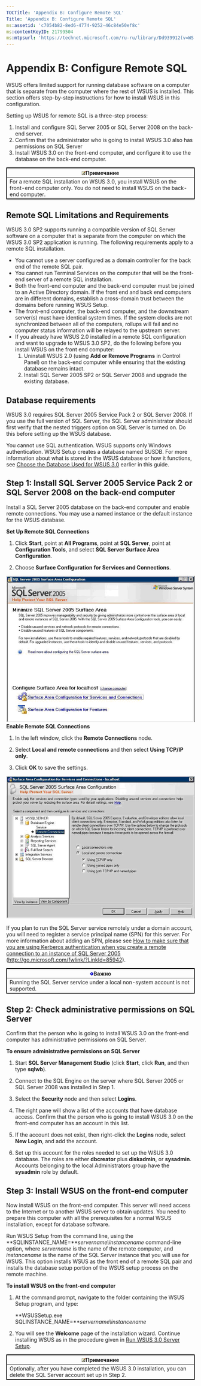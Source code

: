 ```yaml
---
TOCTitle: 'Appendix B: Configure Remote SQL'
Title: 'Appendix B: Configure Remote SQL'
ms:assetid: 'c7054b82-8ed6-4774-9252-46c84e50ef8c'
ms:contentKeyID: 21799504
ms:mtpsurl: 'https://technet.microsoft.com/ru-ru/library/Dd939912(v=WS.10)'
---
```


Appendix B: Configure Remote SQL
================================

WSUS offers limited support for running database software on a computer that is separate from the computer where the rest of WSUS is installed. This section offers step-by-step instructions for how to install WSUS in this configuration.

Setting up WSUS for remote SQL is a three-step process:

1.  Install and configure SQL Server 2005 or SQL Server 2008 on the back-end server.
2.  Confirm that the administrator who is going to install WSUS 3.0 also has permissions on SQL Server
3.  Install WSUS 3.0 on the front-end computer, and configure it to use the database on the back-end computer.

 
<table style="border:1px solid black;">
<colgroup>
<col width="100%" />
</colgroup>
<thead>
<tr class="header">
<th style="border:1px solid black;" ><img src="images/Dd939912.note(WS.10).gif" />Примечание</th>
</tr>
</thead>
<tbody>
<tr class="odd">
<td style="border:1px solid black;">For a remote SQL installation on WSUS 3.0, you install WSUS on the front-end computer only. You do not need to install WSUS on the back-end computer.
</td>
</tr>
</tbody>
</table>
 

Remote SQL Limitations and Requirements
---------------------------------------

WSUS 3.0 SP2 supports running a compatible version of SQL Server software on a computer that is separate from the computer on which the WSUS 3.0 SP2 application is running. The following requirements apply to a remote SQL installation.

-   You cannot use a server configured as a domain controller for the back end of the remote SQL pair.
-   You cannot run Terminal Services on the computer that will be the front-end server of a remote SQL installation.
-   Both the front-end computer and the back-end computer must be joined to an Active Directory domain. If the front end and back end computers are in different domains, establish a cross-domain trust between the domains before running WSUS Setup.
-   The front-end computer, the back-end computer, and the downstream server(s) must have identical system times. If the system clocks are not synchronized between all of the computers, rollups will fail and no computer status information will be relayed to the upstream server.
-   If you already have WSUS 2.0 installed in a remote SQL configuration and want to upgrade to WSUS 3.0 SP2, do the following before you install WSUS on the front end computer:
    1.  Uninstall WSUS 2.0 (using **Add or Remove Programs** in Control Panel) on the back-end computer while ensuring that the existing database remains intact.
    2.  Install SQL Server 2005 SP2 or SQL Server 2008 and upgrade the existing database.

Database requirements
---------------------

WSUS 3.0 requires SQL Server 2005 Service Pack 2 or SQL Server 2008. If you use the full version of SQL Server, the SQL Server administrator should first verify that the nested triggers option on SQL Server is turned on. Do this before setting up the WSUS database.

You cannot use SQL authentication. WSUS supports only Windows authentication. WSUS Setup creates a database named SUSDB. For more information about what is stored in the WSUS database or how it functions, see [Choose the Database Used for WSUS 3.0](https://technet.microsoft.com/3e47f0a7-b25d-4b84-a6be-0c96b505af9d) earlier in this guide.

Step 1: Install SQL Server 2005 Service Pack 2 or SQL Server 2008 on the back-end computer
------------------------------------------------------------------------------------------

Install a SQL Server 2005 database on the back-end computer and enable remote connections. You may use a named instance or the default instance for the WSUS database.

**Set Up Remote SQL Connections**
1.  Click **Start**, point at **All Programs**, point at **SQL Server**, point at **Configuration Tools**, and select **SQL Server Surface Area Configuration**.

2.  Choose **Surface Configuration for Services and Connections**.

![](/security-updates/images/Dd939912.942b1598-3235-48ad-af0d-362ccac97584(WS.10).gif)**Enable Remote SQL Connections**
1.  In the left window, click the **Remote Connections** node.

2.  Select **Local and remote connections** and then select **Using TCP/IP only**.

3.  Click **OK** to save the settings.

![](/security-updates/images/Dd939912.3b2cd04b-ab76-4b25-92d5-c96492f471c8(WS.10).gif)

If you plan to run the SQL Server service remotely under a domain account, you will need to register a service principal name (SPN) for this server. For more information about adding an SPN, please see [How to make sure that you are using Kerberos authentication when you create a remote connection to an instance of SQL Server 2005](http://go.microsoft.com/fwlink/?linkid=85942) (http://go.microsoft.com/fwlink/?LinkId=85942).

 
<table style="border:1px solid black;">
<colgroup>
<col width="100%" />
</colgroup>
<thead>
<tr class="header">
<th style="border:1px solid black;" ><img src="images/Dd939912.Important(WS.10).gif" />Важно</th>
</tr>
</thead>
<tbody>
<tr class="odd">
<td style="border:1px solid black;">Running the SQL Server service under a local non-system account is not supported.
</td>
</tr>
</tbody>
</table>
 

Step 2: Check administrative permissions on SQL Server
------------------------------------------------------

Confirm that the person who is going to install WSUS 3.0 on the front-end computer has administrative permissions on SQL Server.

**To ensure administrative permissions on SQL Server**
1.  Start **SQL Server Management Studio** (click **Start**, click **Run**, and then type **sqlwb**).

2.  Connect to the SQL Engine on the server where SQL Server 2005 or SQL Server 2008 was installed in Step 1.

3.  Select the **Security** node and then select **Logins**.

4.  The right pane will show a list of the accounts that have database access. Confirm that the person who is going to install WSUS 3.0 on the front-end computer has an account in this list.

5.  If the account does not exist, then right-click the **Logins** node, select **New Login**, and add the account.

6.  Set up this account for the roles needed to set up the WSUS 3.0 database. The roles are either **dbcreator** plus **diskadmin**, or **sysadmin**. Accounts belonging to the local Administrators group have the **sysadmin** role by default.

Step 3: Install WSUS on the front-end computer
----------------------------------------------

Now install WSUS on the front-end computer. This server will need access to the Internet or to another WSUS server to obtain updates. You need to prepare this computer with all the prerequisites for a normal WSUS installation, except for database software.

Run WSUS Setup from the command line, using the **SQLINSTANCE\_NAME=***servername\\instancename* command-line option, where *servername* is the name of the remote computer, and *instancename* is the name of the SQL Server instance that you will use for WSUS. This option installs WSUS as the front end of a remote SQL pair and installs the database setup portion of the WSUS setup process on the remote machine.

**To install WSUS on the front-end computer**
1.  At the command prompt, navigate to the folder containing the WSUS Setup program, and type:

    **WSUSSetup.exe SQLINSTANCE\_NAME=***servername\\instancename*

2.  You will see the **Welcome** page of the installation wizard. Continue installing WSUS as in the procedure given in [Run WSUS 3.0 Server Setup](https://technet.microsoft.com/3bc2933c-8d26-4594-b989-e64b406f3147).

 
<table style="border:1px solid black;">
<colgroup>
<col width="100%" />
</colgroup>
<thead>
<tr class="header">
<th style="border:1px solid black;" ><img src="images/Dd939912.note(WS.10).gif" />Примечание</th>
</tr>
</thead>
<tbody>
<tr class="odd">
<td style="border:1px solid black;">Optionally, after you have completed the WSUS 3.0 installation, you can delete the SQL Server account set up in Step 2.
</td>
</tr>
</tbody>
</table>
